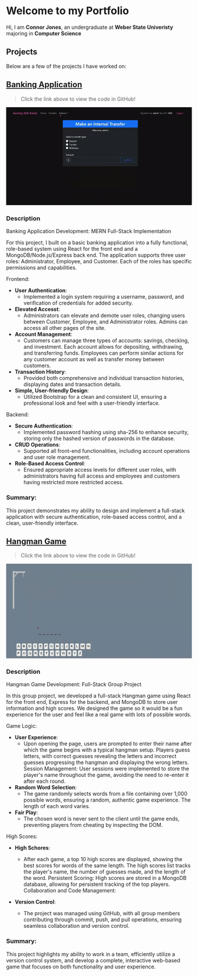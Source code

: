 # Welcome to my Portfolio
Hi, I am **Connor Jones**, an undergraduate at **Weber State Univeristy** majoring in **Computer Science**
## Projects
Below are a few of the projects I have worked on:
## [Banking Application](https://github.com/Cojo99/Portfolio-Site/tree/main/Banking-App)

> Click the link above to view the code in GitHub!

![Banking app gif demo](/gifs/banking-app.gif)

### Description
Banking Application Development: MERN Full-Stack Implementation

For this project, I built on a basic banking application into a fully functional, role-based system using React for the front end and a MongoDB/Node.js/Express back end. The application supports three user roles: Administrator, Employee, and Customer. Each of the roles has specific permissions and capabilities.

Frontend:

- **User Authentication**:
  - Implemented a login system requiring a username, password, and verification of credentials for added security.
- **Elevated Accesst**:
  - Administrators can elevate and demote user roles, changing users between Customer, Employee, and Administrator roles. Admins can access all other pages of the site.
- **Account Management**:
  - Customers can manage three types of accounts: savings, checking, and investment. Each account allows for depositing, withdrawing, and transferring funds. Employees can perform similar actions for any customer account as well as transfer money between customers.
- **Transaction History**:
  - Provided both comprehensive and individual transaction histories, displaying dates and transaction details.
- **Simple, User-friendly Design**:
  - Utilized Bootstrap for a clean and consistent UI, ensuring a professional look and feel with a user-friendly interface.

Backend:

- **Secure Authentication**:
  - Implemented password hashing using sha-256 to enhance security, storing only the hashed version of passwords in the database.
- **CRUD Operations**:
  - Supported all front-end functionalities, including account operations and user role management.
- **Role-Based Access Control**:
  - Ensured appropriate access levels for different user roles, with administrators having full access and employees and customers having restricted more restricted access.

### Summary: 
This project demonstrates my ability to design and implement a full-stack application with secure authentication, role-based access control, and a clean, user-friendly interface.

## [Hangman Game](https://github.com/Cojo99/Portfolio-Site/tree/main/hangman-game)

> Click the link above to view the code in GitHub!

![hangman gif demo game](/gifs/hangman-game.gif)

### Description
Hangman Game Development: Full-Stack Group Project

In this group project, we developed a full-stack Hangman game using React for the front end, Express for the backend, and MongoDB to store user information and high scores. We designed the game so it would be a fun experience for the user and feel like a real game with lots of possible words.

Game Logic:

- **User Experience**:
  - Upon opening the page, users are prompted to enter their name after which the game begins with a typical hangman setup. Players guess letters, with correct guesses revealing the letters and incorrect guesses progressing the hangman and displaying the wrong letters.
Session Management: User sessions were implemented to store the player's name throughout the game, avoiding the need to re-enter it after each round.
- **Random Word Selection**:
  - The game randomly selects words from a file containing over 1,000 possible words, ensuring a random, authentic game experience. The length of each word varies.
- **Fair Play**:
  - The chosen word is never sent to the client until the game ends, preventing players from cheating by inspecting the DOM.
  
High Scores:

- **High Schores**:
  - After each game, a top 10 high scores are displayed, showing the best scores for words of the same length. The high scores list tracks the player's name, the number of guesses made, and the length of the word.
Persistent Scoring: High scores are stored in a MongoDB database, allowing for persistent tracking of the top players.
Collaboration and Code Management:

- **Version Control**:
  - The project was managed using GitHub, with all group members contributing through commit, push, and pull operations, ensuring seamless collaboration and version control.

### Summary: 
This project highlights my ability to work in a team, efficiently utilize a version control system, and develop a complete, interactive web-based game that focuses on both functionality and user experience.
